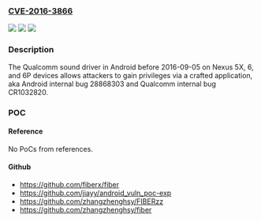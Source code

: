 ### [CVE-2016-3866](https://cve.mitre.org/cgi-bin/cvename.cgi?name=CVE-2016-3866)
![](https://img.shields.io/static/v1?label=Product&message=n%2Fa&color=blue)
![](https://img.shields.io/static/v1?label=Version&message=n%2Fa&color=blue)
![](https://img.shields.io/static/v1?label=Vulnerability&message=n%2Fa&color=brighgreen)

### Description

The Qualcomm sound driver in Android before 2016-09-05 on Nexus 5X, 6, and 6P devices allows attackers to gain privileges via a crafted application, aka Android internal bug 28868303 and Qualcomm internal bug CR1032820.

### POC

#### Reference
No PoCs from references.

#### Github
- https://github.com/fiberx/fiber
- https://github.com/jiayy/android_vuln_poc-exp
- https://github.com/zhangzhenghsy/FIBERzz
- https://github.com/zhangzhenghsy/fiber

